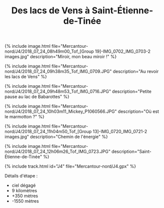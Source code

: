 ﻿---
title: "Des lacs de Vens à Saint-Étienne-de-Tinée"
permalink: /Mercantour-nord/J4/
sidebar:
  nav: "mercantour_nord"
enable_tracks: true
---

{% include image.html file="Mercantour-nord/J4/2018_07_24_08h49m00_Tof_[Group 19]-IMG_0702_IMG_0703-2 images.jpg" description="Miroir, mon beau miroir !" %}

{% include image.html file="Mercantour-nord/J4/2018_07_24_09h38m35_Tof_IMG_0709.JPG" description="Au revoir les lacs de Vens" %}

{% include image.html file="Mercantour-nord/J4/2018_07_24_09h48m53_Tof_IMG_0716.JPG" description="Petite pause au lac de Babarottes" %}

{% include image.html file="Mercantour-nord/J4/2018_07_24_10h03m11_Mickey_P1060566.JPG" description="Où est le marmotton ?" %}

{% include image.html file="Mercantour-nord/J4/2018_07_24_11h04m50_Tof_[Group 13]-IMG_0720_IMG_0721-2 images.jpg" description="Chemin de l'énergie" %}

{% include image.html file="Mercantour-nord/J4/2018_07_24_12h06m26_Tof_IMG_0723.JPG" description="Saint-Étienne-de-Tinée" %}

{% include track.html id="J4" file="Mercantour-nord/J4.gpx" %}

Détails d'étape :
* ciel dégagé
* 9 kilomètres
* +350 mètres
* -1550 mètres
